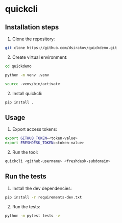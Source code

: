 # quickcli

## Installation steps

1. Clone the repository:

```bash
git clone https://github.com/dsirakov/quickdemo.git
```

2. Create virtual environment:

```bash
cd quickdemo

python -m venv .venv

source .venv/bin/activate
```

2. Install quickcli:

```bash
pip install .
```

## Usage

1. Export access tokens:

```bash
export GITHUB_TOKEN=<token-value>
export FRESHDESK_TOKEN=<token-value>
```

2. Run the tool:

```bash
quickcli <github-username> <freshdesk-subdomain>
```

## Run the tests

1. Install the dev dependencies:

```bash
pip install -r requirements-dev.txt
```

2. Run the tests:

```bash
python -m pytest tests -v
```
